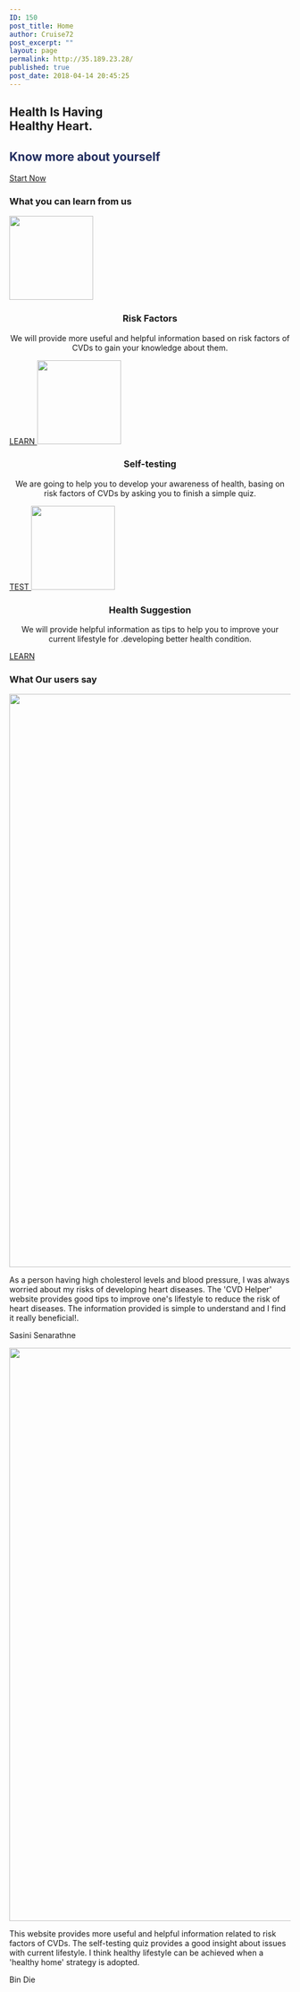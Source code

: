 ```yaml
---
ID: 150
post_title: Home
author: Cruise72
post_excerpt: ""
layout: page
permalink: http://35.189.23.28/
published: true
post_date: 2018-04-14 20:45:25
---
```

<h2> Health Is Having<br>Healthy Heart.</h2>		
			<h2><h2 data-elementor-setting-key="title" data-pen-placeholder="Type Here..." style="font-style: normal; color: rgb(32, 44, 94);">Know more about yourself</h2></h2>		
			<a href=" http://35.189.33.33/self-testing/" role="button">
						Start Now
					</a>
			<h3>What you can learn from us</h3>		
										<img width="150" height="150" src="http://35.189.23.28/wp-content/uploads/2018/04/icon_herz-150x150.png" alt="" srcset="http://35.189.23.28/wp-content/uploads/2018/04/icon_herz-150x150.png 150w, http://35.189.23.28/wp-content/uploads/2018/04/icon_herz.png 250w" sizes="(max-width: 150px) 100vw, 150px" />											
		<h3 style="text-align: center;">Risk Factors</h3><p style="text-align: center;">We will provide more useful and helpful information based on risk factors of CVDs to gain your knowledge about them.</p>		
			<a href="http://35.189.33.33/cvd-risk-factors/" role="button">
						LEARN
					</a>
										<img width="150" height="150" src="http://35.189.23.28/wp-content/uploads/2018/04/plate-150x150.png" alt="" srcset="http://35.189.23.28/wp-content/uploads/2018/04/plate-150x150.png 150w, http://35.189.23.28/wp-content/uploads/2018/04/plate.png 260w" sizes="(max-width: 150px) 100vw, 150px" />											
		<h3 style="text-align: center;">Self-testing</h3><p style="text-align: center;">We are going to help you to develop your awareness of health, basing on risk factors of CVDs by asking you to finish a simple quiz.</p>		
			<a href="http://35.189.33.33/self-testing/" role="button">
						TEST
					</a>
										<img width="150" height="150" src="http://35.189.23.28/wp-content/uploads/2018/04/images-150x150.png" alt="" srcset="http://35.189.23.28/wp-content/uploads/2018/04/images-150x150.png 150w, http://35.189.23.28/wp-content/uploads/2018/04/images.png 225w" sizes="(max-width: 150px) 100vw, 150px" />											
		<h3 style="text-align: center;">Health Suggestion</h3><p style="text-align: center;">We will provide helpful information as tips to help you to improve your current lifestyle for .developing better health condition.</p>		
			<a href=" http://35.189.33.33/suggestions/" role="button">
						LEARN
					</a>
			<h3>What Our users say</h3>		
										<img width="768" height="1024" src="http://35.189.23.28/wp-content/uploads/2018/04/WechatIMG13-768x1024.jpeg" alt="" srcset="http://35.189.23.28/wp-content/uploads/2018/04/WechatIMG13-768x1024.jpeg 768w, http://35.189.23.28/wp-content/uploads/2018/04/WechatIMG13-225x300.jpeg 225w, http://35.189.23.28/wp-content/uploads/2018/04/WechatIMG13.jpeg 1080w" sizes="(max-width: 768px) 100vw, 768px" />											
				<p>
					As a person having high cholesterol levels and blood pressure, I was always worried about my risks of developing heart diseases. The 'CVD Helper' website provides good tips to improve one's lifestyle to reduce the risk of heart diseases. The information provided is simple to understand and I find it really beneficial!.
				</p>
				<p>Sasini Senarathne</p>
										<img width="768" height="1024" src="http://35.189.23.28/wp-content/uploads/2018/04/WechatIMG12-768x1024.jpeg" alt="" srcset="http://35.189.23.28/wp-content/uploads/2018/04/WechatIMG12-768x1024.jpeg 768w, http://35.189.23.28/wp-content/uploads/2018/04/WechatIMG12-225x300.jpeg 225w, http://35.189.23.28/wp-content/uploads/2018/04/WechatIMG12.jpeg 1080w" sizes="(max-width: 768px) 100vw, 768px" />											
				<p>
					This website provides more useful and helpful information related to risk factors of CVDs. The self-testing quiz provides a good insight about issues with current lifestyle. I think healthy lifestyle can be achieved when a 'healthy home' strategy is adopted.
				</p>
				<p>Bin Die</p>